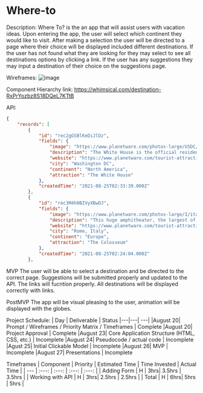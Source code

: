# Where-to
Description: Where To? is the an app that will assist users with vacation ideas. Upon entering the app, the user will select which continent they would like to visit. After making a selection the user will be directed to a page where their choice will be displayed included different destinations. If the user has not found what they are looking for they may select to see all destinations options by clicking a link. If the user has any suggestions they may input a destination of their choice on the suggestions page.


Wireframes: 
![image](https://user-images.githubusercontent.com/87203079/130894046-dadeea6e-d013-4bb0-b6e3-2aad0a7cf9b3.png)






Component Hierarchy link: https://whimsical.com/destination-RxPrYozbz8S18DQeL7KTtB

API:
```json
{
    "records": [
        {
            "id": "rec2gGSBlKeDiJlDz",
            "fields": {
                "image": "https://www.planetware.com/photos-large/USDC/usa-washington-dc-white-house.jpg",
                "description": "The White House is the official residence of the President of the United States. The home of every president except George Washington, it was originally built by James Hoban in 1792, and after being burned down by British forces in 1814 was rebuilt in 1818.",
                "website": "https://www.planetware.com/tourist-attractions/district-of-columbia-usdc.htm",
                "city": "Washington DC",
                "continent": "North America",
                "attraction": "The White House"
            },
            "createdTime": "2021-08-25T02:33:39.000Z"
        },
        {
            "id": "rec3M4h0BIVyXBwDJ",
            "fields": {
                "image": "https://www.planetware.com/photos-large/I/italy-colosseum-day.jpg",
                "description": "This huge amphitheater, the largest of its kind ever built by the Roman Empire and the largest of their constructions to survive, remained a model for sports facilities right up to modern times.",
                "website": "https://www.planetware.com/tourist-attractions/italy-i.htm",
                "city": "Rome, Italy",
                "continent": "Europe",
                "attraction": "The Colosseum"
            },
            "createdTime": "2021-08-25T02:24:04.000Z"
        },
 ```
        

MVP 
The user will be able to select a destination and be directed to the correct page. Suggestions will be submitted properly and updated to the API. The links will fucntion properly. All destinations will be displayed correctly with links. 

PostMVP
The app will be visual pleasing to the user, animation will be displayed with the globes. 


Project Schedule: 
|  Day | Deliverable | Status
|---|---| ---|
|August 20| Prompt / Wireframes / Priority Matrix / Timeframes | Complete
|August 20| Project Approval | Complete
|August 23| Core Application Structure (HTML, CSS, etc.) | Incomplete
|August 24| Pseudocode / actual code | Incomplete
|Agust 25| Initial Clickable Model  | Incomplete
|August 26| MVP | Incomplete
|August 27| Presentations | Incomplete




Timeframes
| Component | Priority | Estimated Time | Time Invested | Actual Time |
| --- | :---: |  :---: | :---: | :---: |
| Adding Form | H | 3hrs| 3.5hrs | 3.5hrs |
| Working with API | H | 3hrs| 2.5hrs | 2.5hrs |
| Total | H | 6hrs| 5hrs | 5hrs |



